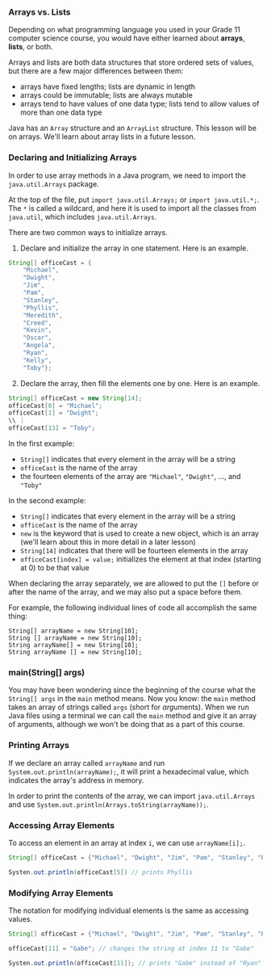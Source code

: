 <!-- # [Link to video.]() -->

### Arrays vs. Lists

Depending on what programming language you used in your Grade 11 computer science course, you would have either learned about **arrays**, **lists**, or both.

Arrays and lists are both data structures that store ordered sets of values, but there are a few major differences between them:

* arrays have fixed lengths; lists are dynamic in length
* arrays could be immutable; lists are always mutable
* arrays tend to have values of one data type; lists tend to allow values of more than one data type

Java has an `Array` structure and an `ArrayList` structure. This lesson will be on arrays. We'll learn about array lists in a future lesson.

### Declaring and Initializing Arrays

In order to use array methods in a Java program, we need to import the `java.util.Arrays` package.

At the top of the file, put `import java.util.Arrays;` or `import java.util.*;`. The `*` is called a wildcard, and here it is used to import all the classes from `java.util`, which includes `java.util.Arrays`.

There are two common ways to initialize arrays.

1. Declare and initialize the array in one statement.
   Here is an example.

```java
String[] officeCast = {
    "Michael",
    "Dwight",
    "Jim",
    "Pam",
    "Stanley",
    "Phyllis",
    "Meredith",
    "Creed",
    "Kevin",
    "Oscar",
    "Angela",
    "Ryan",
    "Kelly",
    "Toby"};
```

2. Declare the array, then fill the elements one by one.
   Here is an example.

```java
String[] officeCast = new String[14];
officeCast[0] = "Michael";
officeCast[1] = "Dwight";
\\ ⋮
officeCast[13] = "Toby";
```

In the first example:

* `String[]` indicates that every element in the array will be a string
* `officeCast` is the name of the array
* the fourteen elements of the array are `"Michael"`, `"Dwight"`, ..., and `"Toby"`

In the second example:

* `String[]` indicates that every element in the array will be a string
* `officeCast` is the name of the array
* `new` is the keyword that is used to create a new object, which is an array (we'll learn about this in more detail in a later lesson)
* `String[14]` indicates that there will be fourteen elements in the array
* `officeCast[index] = value;` initializes the element at that index (starting at 0) to be that value

When declaring the array separately, we are allowed to put the `[]` before or after the name of the array, and we may also put a space before them.

For example, the following individual lines of code all accomplish the same thing:

`String[] arrayName = new String[10];`    
`String [] arrayName = new String[10];`    
`String arrayName[] = new String[10];`    
`String arrayName [] = new String[10];`

### main(String[] args)

You may have been wondering since the beginning of the course what the `String[] args` in the `main` method means. Now you know: the `main` method takes an array of strings called `args` (short for *arg*uments). When we run Java files using a terminal we can call the `main` method and give it an array of arguments, although we won't be doing that as a part of this course. 

### Printing Arrays

If we declare an array called `arrayName` and run `System.out.println(arrayName);`, it will print a hexadecimal value, which indicates the array's address in memory.

In order to print the contents of the array, we can import `java.util.Arrays` and use `System.out.println(Arrays.toString(arrayName));`. 

### Accessing Array Elements

To access an element in an array at index `i`, we can use `arrayName[i];`.

```java
String[] officeCast = {"Michael", "Dwight", "Jim", "Pam", "Stanley", "Phyllis", "Meredith", "Creed", "Kevin", "Oscar", "Angela", "Ryan", "Kelly", "Toby"};

Systen.out.println(officeCast[5]) // prints Phyllis
```

### Modifying Array Elements

The notation for modifying individual elements is the same as accessing values.

```java
String[] officeCast = {"Michael", "Dwight", "Jim", "Pam", "Stanley", "Phyllis", "Meredith", "Creed", "Kevin", "Oscar", "Angela", "Ryan", "Kelly", "Toby"};

officeCast[11] = "Gabe"; // changes the string at index 11 to "Gabe"

Systen.out.println(officeCast[11]); // prints "Gabe" instead of "Ryan"
```
